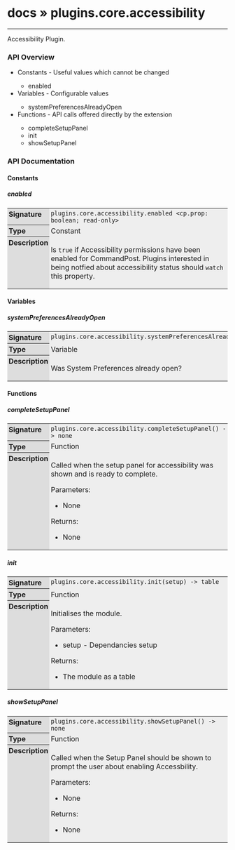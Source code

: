 # [docs](index.md) » plugins.core.accessibility
---

Accessibility Plugin.

<style type="text/css">
	a { text-decoration: none; }
	a:hover { text-decoration: underline; }
	th { background-color: #DDDDDD; vertical-align: top; padding: 3px; }
	td { width: 100%; background-color: #EEEEEE; vertical-align: top; padding: 3px; }
	table { width: 100% ; border: 1px solid #0; text-align: left; }
	section > table table td { width: 0; }
</style>
<link rel="stylesheet" href="../../css/docs.css" type="text/css" media="screen" />
<h3>API Overview</h3>
<ul>
<li>Constants - Useful values which cannot be changed</li>
  <ul>
	<li><a href="#enabled">enabled</a></li>
  </ul>
<li>Variables - Configurable values</li>
  <ul>
	<li><a href="#systemPreferencesAlreadyOpen">systemPreferencesAlreadyOpen</a></li>
  </ul>
<li>Functions - API calls offered directly by the extension</li>
  <ul>
	<li><a href="#completeSetupPanel">completeSetupPanel</a></li>
	<li><a href="#init">init</a></li>
	<li><a href="#showSetupPanel">showSetupPanel</a></li>
  </ul>
</ul>
<h3>API Documentation</h3>
<h4 class="documentation-section">Constants</h4>
  <section id="enabled">
	<h5><a href="#enabled">enabled</a></h5>
	<table>
	  <tr>
		<th>Signature</th>
		<td><code>plugins.core.accessibility.enabled &lt;cp.prop: boolean; read-only&gt;</code></td>
	  </tr>
	  <tr>
		<th>Type</th>
		<td>Constant</td>
	  </tr>
	  <tr>
		<th>Description</th>
		<td><p>Is <code>true</code> if Accessibility permissions have been enabled for CommandPost.
Plugins interested in being notfied about accessibility status should
<code>watch</code> this property.</p>
</td>
	  </tr>
	</table>
  </section>
<h4 class="documentation-section">Variables</h4>
  <section id="systemPreferencesAlreadyOpen">
	<h5><a href="#systemPreferencesAlreadyOpen">systemPreferencesAlreadyOpen</a></h5>
	<table>
	  <tr>
		<th>Signature</th>
		<td><code>plugins.core.accessibility.systemPreferencesAlreadyOpen</code></td>
	  </tr>
	  <tr>
		<th>Type</th>
		<td>Variable</td>
	  </tr>
	  <tr>
		<th>Description</th>
		<td><p>Was System Preferences already open?</p>
</td>
	  </tr>
	</table>
  </section>
<h4 class="documentation-section">Functions</h4>
  <section id="completeSetupPanel">
	<h5><a href="#completeSetupPanel">completeSetupPanel</a></h5>
	<table>
	  <tr>
		<th>Signature</th>
		<td><code>plugins.core.accessibility.completeSetupPanel() -&gt; none</code></td>
	  </tr>
	  <tr>
		<th>Type</th>
		<td>Function</td>
	  </tr>
	  <tr>
		<th>Description</th>
		<td><p>Called when the setup panel for accessibility was shown and is ready to complete.</p>
<p>Parameters:</p>
<ul>
<li>None</li>
</ul>
<p>Returns:</p>
<ul>
<li>None</li>
</ul>
</td>
	  </tr>
	</table>
  </section>
  <section id="init">
	<h5><a href="#init">init</a></h5>
	<table>
	  <tr>
		<th>Signature</th>
		<td><code>plugins.core.accessibility.init(setup) -&gt; table</code></td>
	  </tr>
	  <tr>
		<th>Type</th>
		<td>Function</td>
	  </tr>
	  <tr>
		<th>Description</th>
		<td><p>Initialises the module.</p>
<p>Parameters:</p>
<ul>
<li>setup - Dependancies setup</li>
</ul>
<p>Returns:</p>
<ul>
<li>The module as a table</li>
</ul>
</td>
	  </tr>
	</table>
  </section>
  <section id="showSetupPanel">
	<h5><a href="#showSetupPanel">showSetupPanel</a></h5>
	<table>
	  <tr>
		<th>Signature</th>
		<td><code>plugins.core.accessibility.showSetupPanel() -&gt; none</code></td>
	  </tr>
	  <tr>
		<th>Type</th>
		<td>Function</td>
	  </tr>
	  <tr>
		<th>Description</th>
		<td><p>Called when the Setup Panel should be shown to prompt the user about enabling Accessbility.</p>
<p>Parameters:</p>
<ul>
<li>None</li>
</ul>
<p>Returns:</p>
<ul>
<li>None</li>
</ul>
</td>
	  </tr>
	</table>
  </section>
